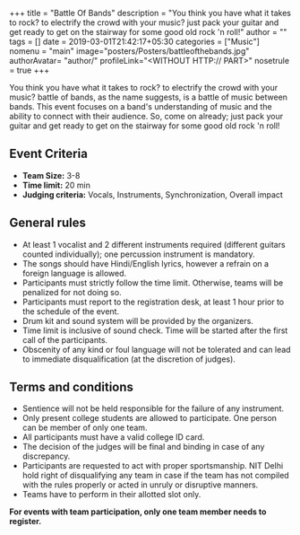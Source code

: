 +++
title = "Battle Of Bands"
description = "You think you have what it takes to rock? to electrify the crowd with your music? just pack your guitar and get ready to get on the stairway for some good old rock 'n roll!"
author = ""
tags = []
date = 2019-03-01T21:42:17+05:30
categories = ["Music"]
nomenu = "main"
image="posters/Posters/battleofthebands.jpg"
authorAvatar= "author/<YOUR AVATAR>"
profileLink="<WITHOUT HTTP:// PART>"
nosetrule = true
+++

You think you have what it takes to rock? to electrify the crowd with your music? battle of bands, as the name suggests, is a battle of music between bands. This event focuses on a band's understanding of music and the ability to connect with their audience. So, come on already; just pack your guitar and get ready to get on the stairway for some good old rock 'n roll!

## Event Criteria

- **Team Size:** 3-8
- **Time limit:** 20 min
- **Judging criteria:** Vocals, Instruments, Synchronization, Overall impact

## General rules

-   At least 1 vocalist and 2 different instruments required (different guitars counted individually); one percussion instrument is mandatory.
-   The songs should have Hindi/English lyrics, however a refrain on a foreign language is allowed.
-   Participants must strictly follow the time limit. Otherwise, teams will be penalized for not doing so.
-   Participants must report to the registration desk, at least 1 hour prior to the schedule of the event.
-   Drum kit and sound system will be provided by the organizers.
-   Time limit is inclusive of sound check. Time will be started after the first call of the participants.
-   Obscenity of any kind or foul language will not be tolerated and can lead to immediate disqualification (at the discretion of judges).

## Terms and conditions

-   Sentience will not be held responsible for the failure of any instrument.
-   Only present college students are allowed to participate. One person can be member of only one team.
-   All participants must have a valid college ID card.
-   The decision of the judges will be final and binding in case of any discrepancy.
-   Participants are requested to act with proper sportsmanship. NIT Delhi hold right of disqualifying any team in case if the team has not compiled with the rules properly or acted in unruly or disruptive manners.
-   Teams have to perform in their allotted slot only.

**For events with team participation, only one team member needs to register.**

